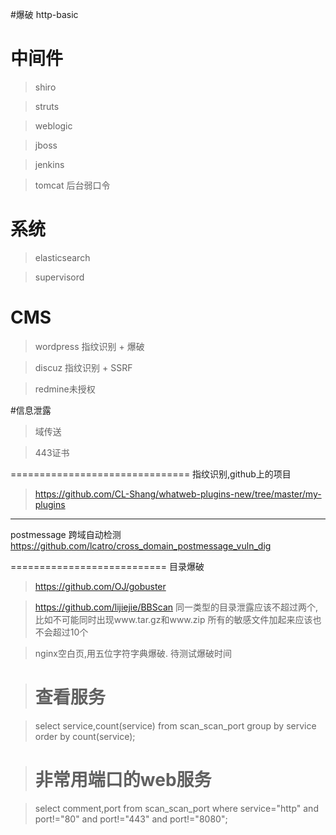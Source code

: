 #爆破
http-basic

# 中间件

> shiro

> struts

> weblogic

> jboss

> jenkins

> tomcat   后台弱口令

# 系统

> elasticsearch

> supervisord



# CMS
> wordpress   指纹识别 + 爆破

> discuz      指纹识别 + SSRF

> redmine未授权

#信息泄露
> 域传送

> 443证书


===============================
指纹识别,github上的项目
> https://github.com/CL-Shang/whatweb-plugins-new/tree/master/my-plugins

----------------------
postmessage 跨域自动检测
https://github.com/lcatro/cross_domain_postmessage_vuln_dig

===========================
目录爆破

> https://github.com/OJ/gobuster

> https://github.com/lijiejie/BBScan
> 同一类型的目录泄露应该不超过两个,比如不可能同时出现www.tar.gz和www.zip
> 所有的敏感文件加起来应该也不会超过10个


> nginx空白页,用五位字符字典爆破. 待测试爆破时间

> # 查看服务

> select service,count(service) from scan_scan_port group by service order by count(service);

> # 非常用端口的web服务

> select comment,port from scan_scan_port where service="http" and port!="80" and port!="443" and port!="8080";

